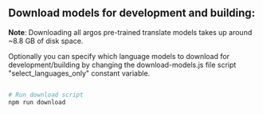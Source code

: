 ## Download models for development and building:

**Note**: Downloading all argos pre-trained translate models takes up around ~8.8 GB of disk space.

Optionally you can specify which language models to download for development/building by changing the download-models.js file script "select_languages_only" constant variable.

```bash

# Run download script
npm run download

```